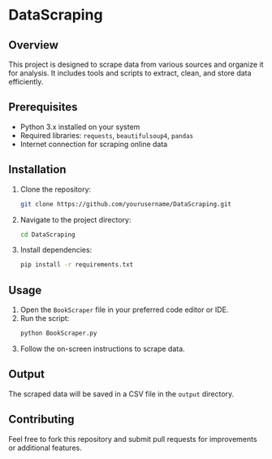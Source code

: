 # DataScraping
## Overview
This project is designed to scrape data from various sources and organize it for analysis. It includes tools and scripts to extract, clean, and store data efficiently.

## Prerequisites
- Python 3.x installed on your system
- Required libraries: `requests`, `beautifulsoup4`, `pandas`
- Internet connection for scraping online data

## Installation
1. Clone the repository:
    ```bash
    git clone https://github.com/yourusername/DataScraping.git
    ```
2. Navigate to the project directory:
    ```bash
    cd DataScraping
    ```
3. Install dependencies:
    ```bash
    pip install -r requirements.txt
    ```

## Usage
1. Open the `BookScraper` file in your preferred code editor or IDE.
2. Run the script:
    ```bash
    python BookScraper.py
    ```
3. Follow the on-screen instructions to scrape data.

## Output
The scraped data will be saved in a CSV file in the `output` directory.

## Contributing
Feel free to fork this repository and submit pull requests for improvements or additional features.
